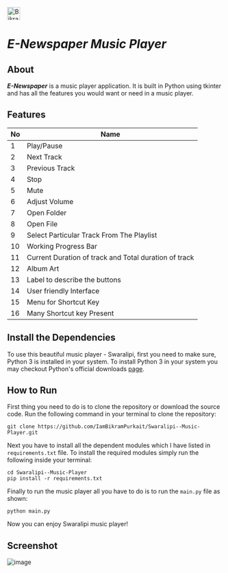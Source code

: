 <a href="https://dev.to/iambikrampurkait">
  <img src="https://d2fltix0v2e0sb.cloudfront.net/dev-badge.svg" alt="Bikram Purkait's DEV Profile" height="30" width="30">
</a>

 # ***E-Newspaper Music Player***   

 ## About   
 ***E-Newspaper*** is a music player application. It is built in Python using tkinter and has all the features you would want or need in a music player.     

## Features   
| No  | Name                                                  |
| --- | ----------------------------------------------------- |
| 1   | Play/Pause                                            |
| 2   | Next Track                                            |
| 3   | Previous Track                                        |
| 4   | Stop                                                  |
| 5   | Mute                                                  |
| 6   | Adjust Volume                                         |
| 7   | Open Folder                                           |
| 8   | Open File                                             |
| 9   | Select Particular Track From The Playlist             |
| 10  | Working Progress Bar                                  |
| 11  | Current Duration of track and Total duration of track |
| 12  | Album Art                                             |
| 13  | Label to describe the buttons                         |
| 14  | User friendly Interface                               |
| 15  | Menu for Shortcut Key                                 |
| 16  | Many Shortcut key Present                             |

## Install the Dependencies

To use this beautiful music player - Swaralipi, first you need to make sure, Python 3 is installed in your system.
To install Python 3 in your system you may checkout Python's official downloads [page](https://www.python.org/downloads/).

## How to Run

First thing you need to do is to clone the repository or download the source code. Run the following command in your terminal to clone the repository:
```
git clone https://github.com/IamBikramPurkait/Swaralipi--Music-Player.git
```
Next you have to install all the dependent modules which I have listed in ```requirements.txt``` file.
To install the required modules simply run the following inside your terminal: 
```
cd Swaralipi--Music-Player
pip install -r requirements.txt
```
Finally to run the music player all you have to do is to run the ```main.py``` file as shown:
```
python main.py
```
Now you can enjoy Swaralipi music player!

## Screenshot
![image](screenshot/sample.jpg)

